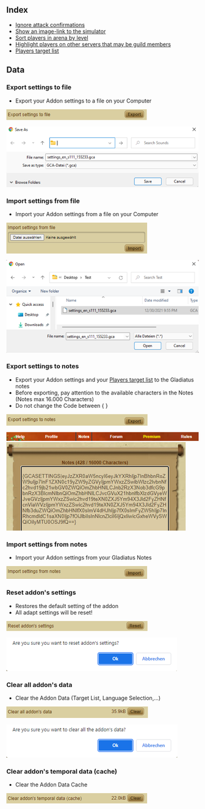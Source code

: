 ## Index

- [Ignore attack confirmations](Documentation%20Arena.md#ignore-attack-confirmations)
- [Show an image-link to the simulator](Documentation%20Arena.md#show-an-image-link-to-the-simulator)
- [Sort players in arena by level](Documentation%20Arena.md#sort-players-in-arena-by-level)
- [Highlight players on other servers that may be guild members](Documentation%20Arena.md#highlight-players-on-other-servers-that-may-be-guild-members)
- [Players target list](Documentation%20Arena.md#players-target-list)

## Data
### Export settings to file
- Export your Addon settings to a file on your Computer

![Export Settings to File](Pictures/Data/Export_Settings_to_File.png)

![Export Settings to File YY](Pictures/Data/Export_Settings_to_File_YY.png)

### Import settings from file
- Import your Addon settings from a file on your Computer 

![Import Settings from File](Pictures/Data/Import_Settings_from_File.png)

![Import Settings from File Y](Pictures/Data/Import_Settings_from_File_Y.png)

### Export settings to notes
- Export your Addon settings and your [Players target list](Documentation%20Arena.md#players-target-list) to the Gladiatus notes
- Before exporting, pay attention to the available characters in the Notes (Notes max 16.000 Characters)
- Do not change the Code between { }

![Export Settings to Notes](Pictures/Data/Export_Settings_to_Notes.png)

![Export Settings to Notes Y](Pictures/Data/Export_Settings_to_Notes_Y.png)
![Export Settings to Notes YYY](Pictures/Data/Export_Settings_to_Notes_YYY.png)

### Import settings from notes
- Import your Addon settings from your Gladiatus Notes

![Import Settings from Notes](Pictures/Data/Import_Settings_from_Notes.png)

### Reset addon's settings
- Restores the default setting of the addon
- All adapt settings will be reset!

![Reset Addons Settings](Pictures/Data/Reset_Addons_Settings.png)

![Reset Addons Settings Y](Pictures/Data/Reset_Addons_Settings_Y.png)

### Clear all addon's data
- Clear the Addon Data (Target List, Language Selection,...)

![Clear All Addons Data](Pictures/Data/Clear_All_Addons_Data.png)

![Clear All Addons Data Y](Pictures/Data/Clear_All_Addons_Data_Y.png)

### Clear addon's temporal data (cache)
- Clear the Addon Data Cache 

![Clear Temp Data Cache](Pictures/Data/Clear_Addons_Temp_Data_Cache.png)

